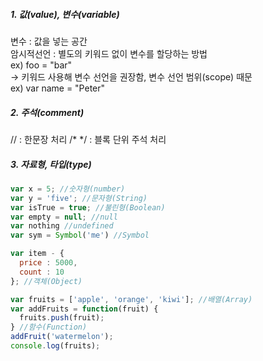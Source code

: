 ##### 1. 값(value), 변수(variable)  
변수 : 값을 넣는 공간  
암시적선언 : 별도의 키워드 없이 변수를 할당하는 방법  
ex) foo = "bar"  
-> 키워드 사용해 변수 선언을 권장함, 변수 선언 범위(scope) 때문  
ex) var name = "Peter"  
  
##### 2. 주석(comment)
// : 한문장 처리
/* */ : 블록 단위 주석 처리
  
##### 3. 자료형, 타입(type)

```js
var x = 5; //숫자형(number)
var y = 'five'; //문자형(String)
var isTrue = true; //불린형(Boolean)
var empty = null; //null
var nothing //undefined
var sym = Symbol('me') //Symbol

var item - {
  price : 5000,
  count : 10
}; //객체(Object)

var fruits = ['apple', 'orange', 'kiwi']; //배열(Array)
var addFruits = function(fruit) {
  fruits.push(fruit);
} //함수(Function)
addFruit('watermelon');
console.log(fruits);
```

